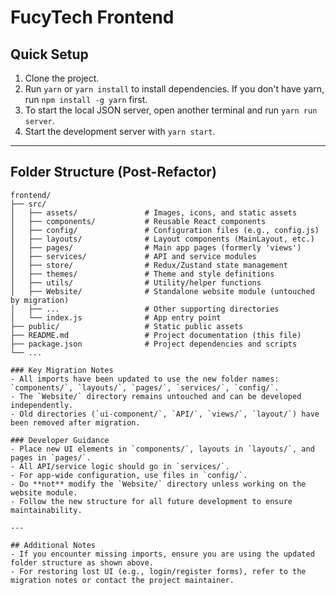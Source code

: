 # FucyTech Frontend

## Quick Setup

1. Clone the project.
2. Run `yarn` or `yarn install` to install dependencies. If you don't have yarn, run `npm install -g yarn` first.
3. To start the local JSON server, open another terminal and run `yarn run server`.
4. Start the development server with `yarn start`.

---

## Folder Structure (Post-Refactor)

```
frontend/
├── src/
│   ├── assets/               # Images, icons, and static assets
│   ├── components/           # Reusable React components
│   ├── config/               # Configuration files (e.g., config.js)
│   ├── layouts/              # Layout components (MainLayout, etc.)
│   ├── pages/                # Main app pages (formerly 'views')
│   ├── services/             # API and service modules
│   ├── store/                # Redux/Zustand state management
│   ├── themes/               # Theme and style definitions
│   ├── utils/                # Utility/helper functions
│   ├── Website/              # Standalone website module (untouched by migration)
│   ├── ...                   # Other supporting directories
│   └── index.js              # App entry point
├── public/                   # Static public assets
├── README.md                 # Project documentation (this file)
├── package.json              # Project dependencies and scripts
└── ...

### Key Migration Notes
- All imports have been updated to use the new folder names: `components/`, `layouts/`, `pages/`, `services/`, `config/`.
- The `Website/` directory remains untouched and can be developed independently.
- Old directories (`ui-component/`, `API/`, `views/`, `layout/`) have been removed after migration.

### Developer Guidance
- Place new UI elements in `components/`, layouts in `layouts/`, and pages in `pages/`.
- All API/service logic should go in `services/`.
- For app-wide configuration, use files in `config/`.
- Do **not** modify the `Website/` directory unless working on the website module.
- Follow the new structure for all future development to ensure maintainability.

---

## Additional Notes
- If you encounter missing imports, ensure you are using the updated folder structure as shown above.
- For restoring lost UI (e.g., login/register forms), refer to the migration notes or contact the project maintainer.